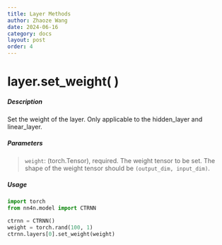 ```yaml
---
title: Layer Methods
author: Zhaoze Wang
date: 2024-06-16
category: docs
layout: post
order: 4
---
```


# layer.set_weight( )

##### Description
Set the weight of the layer. Only applicable to the hidden_layer and linear_layer.

##### Parameters
> `weight`: (torch.Tensor), required. The weight tensor to be set. The shape of the weight tensor should be `(output_dim, input_dim)`.

##### Usage
```python
import torch
from nn4n.model import CTRNN

ctrnn = CTRNN()
weight = torch.rand(100, 1)
ctrnn.layers[0].set_weight(weight)
```